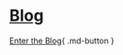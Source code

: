 # [Blog](https://ronaldln.github.io/MyPamphlet-Blog/)

[Enter the Blog](https://ronaldln.github.io/MyPamphlet-Blog/){ .md-button }

